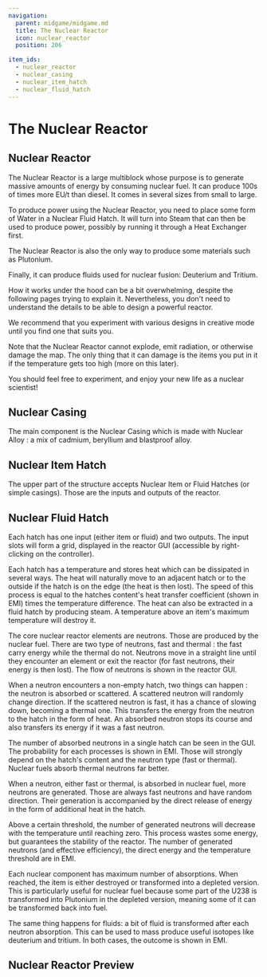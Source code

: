 ```yaml
---
navigation:
  parent: midgame/midgame.md
  title: The Nuclear Reactor
  icon: nuclear_reactor
  position: 206

item_ids:
  - nuclear_reactor
  - nuclear_casing
  - nuclear_item_hatch
  - nuclear_fluid_hatch
---
```


# The Nuclear Reactor

## Nuclear Reactor

<Recipe id="modern_industrialization:electric_age/machine/nuclear_reactor_asbl" />

The Nuclear Reactor is a large multiblock whose purpose is to generate massive amounts of energy by consuming nuclear fuel. It can produce 100s of times more EU/t than diesel. It comes in several sizes from small to large.

To produce power using the Nuclear Reactor, you need to place some form of Water in a Nuclear Fluid Hatch. It will turn into Steam that can then be used to produce power, possibly by running it through a Heat Exchanger first.

The Nuclear Reactor is also the only way to produce some materials such as Plutonium.

Finally, it can produce fluids used for nuclear fusion: Deuterium and Tritium.

How it works under the hood can be a bit overwhelming, despite the following pages trying to explain it. Nevertheless, you don't need to understand the details to be able to design a powerful reactor.

We recommend that you experiment with various designs in creative mode until you find one that suits you.

Note that the Nuclear Reactor cannot explode, emit radiation, or otherwise damage the map. The only thing that it can damage is the items you put in it if the temperature gets too high (more on this later).

You should feel free to experiment, and enjoy your new life as a nuclear scientist!

## Nuclear Casing

<Recipe id="modern_industrialization:electric_age/casing/nuclear_casing_asbl" />

The main component is the Nuclear Casing which is made with Nuclear Alloy : a mix of cadmium, beryllium and blastproof alloy.

## Nuclear Item Hatch

<Recipe id="modern_industrialization:electric_age/casing/nuclear_item_hatch_asbl" />

The upper part of the structure accepts Nuclear Item or Fluid Hatches (or simple casings). Those are the inputs and outputs of the reactor.

## Nuclear Fluid Hatch

<Recipe id="modern_industrialization:electric_age/casing/nuclear_fluid_hatch_asbl" />

Each hatch has one input (either item or fluid) and two outputs. The input slots will form a grid, displayed in the reactor GUI (accessible by right-clicking on the controller).

Each hatch has a temperature and stores heat which can be dissipated in several ways. The heat will naturally move to an adjacent hatch or to the outside if the hatch is on the edge (the heat is then lost). The speed of this process is equal to the hatches content's heat transfer coefficient (shown in EMI) times the temperature difference. The heat can also be extracted in a fluid hatch by producing steam. A temperature above an item's maximum temperature will destroy it.

The core nuclear reactor elements are neutrons. Those are produced by the nuclear fuel. There are two type of neutrons, fast and thermal : the fast carry energy while the thermal do not. Neutrons move in a straight line until they encounter an element or exit the reactor (for fast neutrons, their energy is then lost). The flow of neutrons is shown in the reactor GUI.

When a neutron encounters a non-empty hatch, two things can happen : the neutron is absorbed or scattered. A scattered neutron will randomly change direction. If the scattered neutron is fast, it has a chance of slowing down, becoming a thermal one. This transfers the energy from the neutron to the hatch in the form of heat. An absorbed neutron stops its course and also transfers its energy if it was a fast neutron.

The number of absorbed neutrons in a single hatch can be seen in the GUI. The probability for each processes is shown in EMI. Those will strongly depend on the hatch's content and the neutron type (fast or thermal). Nuclear fuels absorb thermal neutrons far better.

When a neutron, either fast or thermal, is absorbed in nuclear fuel, more neutrons are generated. Those are always fast neutrons and have random direction. Their generation is accompanied by the direct release of energy in the form of additional heat in the hatch.

Above a certain threshold, the number of generated neutrons will decrease with the temperature until reaching zero. This process wastes some energy, but guarantees the stability of the reactor. The number of generated neutrons (and effective efficiency), the direct energy and the temperature threshold are in EMI.

Each nuclear component has maximum number of absorptions. When reached, the item is either destroyed or transformed into a depleted version. This is particularly useful for nuclear fuel because some part of the U238 is transformed into Plutonium in the depleted version, meaning some of it can be transformed back into fuel.

The same thing happens for fluids: a bit of fluid is transformed after each neutron absorption. This can be used to mass produce useful isotopes like deuterium and tritium. In both cases, the outcome is shown in EMI.

## Nuclear Reactor Preview

<GameScene zoom="4"  interactive={true}>
  <ImportStructure src="../assets/structures/nuclear_reactor.snbt" />
</GameScene>
